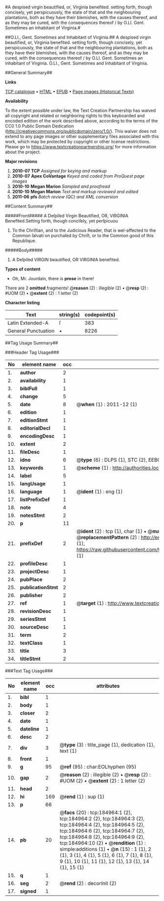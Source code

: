 #A despised virgin beautified, or, Virginia benefited. setting forth, though concisely, yet perspicuously, the state of that and the neighbouring plantations, both as they have their blemishes, with the causes thereof, and as they may be cured, with the consequences thereof / by O.Ll. Gent.  Sometimes an inhabitant of Virginia.#

##O.LI., Gent. Sometimes and Inhabitant of Virginia.##
A despised virgin beautified, or, Virginia benefited. setting forth, though concisely, yet perspicuously, the state of that and the neighbouring plantations, both as they have their blemishes, with the causes thereof, and as they may be cured, with the consequences thereof / by O.Ll. Gent.  Sometimes an inhabitant of Virginia.
O.LI., Gent. Sometimes and Inhabitant of Virginia.

##General Summary##

**Links**

[TCP catalogue](http://www.ota.ox.ac.uk/tcp/)  • 
[HTML](http://tei.it.ox.ac.uk/tcp/Texts-HTML/free/B09/B09419.html)  • 
[EPUB](http://tei.it.ox.ac.uk/tcp/Texts-EPUB/free/B09/B09419.epub) • 
[Page images (Historical Texts)](https://historicaltexts.jisc.ac.uk/eebo-69648720e)

**Availability**

To the extent possible under law, the Text Creation Partnership has waived all copyright and related or neighboring rights to this keyboarded and encoded edition of the work described above, according to the terms of the CC0 1.0 Public Domain Dedication (http://creativecommons.org/publicdomain/zero/1.0/). This waiver does not extend to any page images or other supplementary files associated with this work, which may be protected by copyright or other license restrictions. Please go to https://www.textcreationpartnership.org/ for more information about the project.

**Major revisions**

1. __2010-07__ __TCP__ *Assigned for keying and markup*
1. __2010-07__ __Apex CoVantage__ *Keyed and coded from ProQuest page images*
1. __2010-10__ __Megan Marion__ *Sampled and proofread*
1. __2010-10__ __Megan Marion__ *Text and markup reviewed and edited*
1. __2011-06__ __pfs__ *Batch review (QC) and XML conversion*

##Content Summary##

#####Front#####
A Deſpiſed Virgin Beautified, OR, VIRGINIA Benefited.Setting forth, though conciſely, yet perſpicuou
1. To the Chriſtian, and to the Judicious Reader, that is wel-affected to the Common ſalvati on purchaſed by Chriſt, or to the Common good of this Republique.

#####Body#####

1. A Deſpiſed VIRGIN beautified, OR VIRGINIA benefited.

**Types of content**

  * Oh, Mr. Jourdain, there is **prose** in there!

There are 2 **omitted** fragments! 
 @__reason__ (2) : illegible (2)  •  @__resp__ (2) : #UOM (2)  •  @__extent__ (2) : 1 letter (2)

**Character listing**


|Text|string(s)|codepoint(s)|
|---|---|---|
|Latin Extended-A|ſ|383|
|General Punctuation|•|8226|

##Tag Usage Summary##

###Header Tag Usage###

|No|element name|occ|attributes|
|---|---|---|---|
|1.|__author__|2||
|2.|__availability__|1||
|3.|__biblFull__|1||
|4.|__change__|5||
|5.|__date__|8| @__when__ (1) : 2011-12 (1)|
|6.|__edition__|1||
|7.|__editionStmt__|1||
|8.|__editorialDecl__|1||
|9.|__encodingDesc__|1||
|10.|__extent__|2||
|11.|__fileDesc__|1||
|12.|__idno__|6| @__type__ (6) : DLPS (1), STC (2), EEBO-CITATION (1), OCLC (1), VID (1)|
|13.|__keywords__|1| @__scheme__ (1) : http://authorities.loc.gov/ (1)|
|14.|__label__|5||
|15.|__langUsage__|1||
|16.|__language__|1| @__ident__ (1) : eng (1)|
|17.|__listPrefixDef__|1||
|18.|__note__|4||
|19.|__notesStmt__|2||
|20.|__p__|11||
|21.|__prefixDef__|2| @__ident__ (2) : tcp (1), char (1)  •  @__matchPattern__ (2) : ([0-9\-]+):([0-9IVX]+) (1), (.+) (1)  •  @__replacementPattern__ (2) : http://eebo.chadwyck.com/downloadtiff?vid=$1&page=$2 (1), https://raw.githubusercontent.com/textcreationpartnership/Texts/master/tcpchars.xml#$1 (1)|
|22.|__profileDesc__|1||
|23.|__projectDesc__|1||
|24.|__pubPlace__|2||
|25.|__publicationStmt__|2||
|26.|__publisher__|2||
|27.|__ref__|1| @__target__ (1) : http://www.textcreationpartnership.org/docs/. (1)|
|28.|__revisionDesc__|1||
|29.|__seriesStmt__|1||
|30.|__sourceDesc__|1||
|31.|__term__|2||
|32.|__textClass__|1||
|33.|__title__|3||
|34.|__titleStmt__|2||


###Text Tag Usage###

|No|element name|occ|attributes|
|---|---|---|---|
|1.|__bibl__|1||
|2.|__body__|1||
|3.|__closer__|2||
|4.|__date__|1||
|5.|__dateline__|1||
|6.|__desc__|2||
|7.|__div__|3| @__type__ (3) : title_page (1), dedication (1), text (1)|
|8.|__front__|1||
|9.|__g__|95| @__ref__ (95) : char:EOLhyphen (95)|
|10.|__gap__|2| @__reason__ (2) : illegible (2)  •  @__resp__ (2) : #UOM (2)  •  @__extent__ (2) : 1 letter (2)|
|11.|__head__|2||
|12.|__hi__|169| @__rend__ (1) : sup (1)|
|13.|__p__|66||
|14.|__pb__|20| @__facs__ (20) : tcp:184964:1 (2), tcp:184964:2 (2), tcp:184964:3 (2), tcp:184964:4 (2), tcp:184964:5 (2), tcp:184964:6 (2), tcp:184964:7 (2), tcp:184964:8 (2), tcp:184964:9 (2), tcp:184964:10 (2)  •  @__rendition__ (1) : simple:additions (1)  •  @__n__ (15) : 1 (1), 2 (1), 3 (1), 4 (1), 5 (1), 6 (1), 7 (1), 8 (1), 9 (1), 10 (1), 11 (1), 12 (1), 13 (1), 14 (1), 15 (1)|
|15.|__q__|1||
|16.|__seg__|2| @__rend__ (2) : decorInit (2)|
|17.|__signed__|1||
